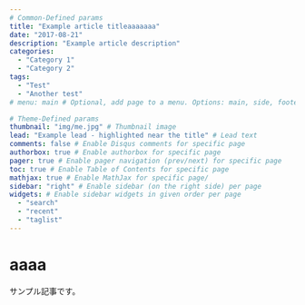 ```yaml
---
# Common-Defined params
title: "Example article titleaaaaaaa"
date: "2017-08-21"
description: "Example article description"
categories:
  - "Category 1"
  - "Category 2"
tags:
  - "Test"
  - "Another test"
# menu: main # Optional, add page to a menu. Options: main, side, footer

# Theme-Defined params
thumbnail: "img/me.jpg" # Thumbnail image
lead: "Example lead - highlighted near the title" # Lead text
comments: false # Enable Disqus comments for specific page
authorbox: true # Enable authorbox for specific page
pager: true # Enable pager navigation (prev/next) for specific page
toc: true # Enable Table of Contents for specific page
mathjax: true # Enable MathJax for specific page/
sidebar: "right" # Enable sidebar (on the right side) per page
widgets: # Enable sidebar widgets in given order per page
  - "search"
  - "recent"
  - "taglist"
---
```


# aaaa
サンプル記事です。
